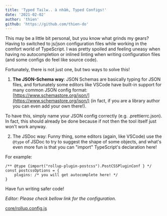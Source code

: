```yaml
---
title: 'Typed Tailw.. à nhầm, Typed Configs!'
date: '2021-02-02'
author: 'thien'
github: 'https://github.com/thien-do'
---
```


This may be a little bit personal, but you know what grinds my gears? Having to switched to js/json configuration files while working in the comfort world of TypeScript. I was pretty spoiled and feeling uneasy when having no autocompletion or inlined linting when writing configuration files (and some configs do feel like source code).

Fortunately, there is not just one, but two ways to solve this!

1. **The JSON-Schema way**: JSON Schemas are basically typing for JSON files, and fortunately some editors like VSCode have built-in support for many common JSON config format: [https://www.schemastore.org/json/](https://www.schemastore.org/json/) (in fact, if you are a library author you can even add your own there!).

To have this, simply name your JSON config correctly (e.g. .prettierrc.json). In fact, this should already be done because if not then the tool itself just won't work anyway.

2. The JSDoc way: Funny thing, some editors (again, like VSCode) use the `@type` of JSDoc to try to suggest the shape of some objects, and what's even more fun is that you can "import" TypeScript's declaration here!

For example:
```
/** @type {import("rollup-plugin-postcss").PostCSSPluginConf } */
const postcssOptions = {
	plugins: /* you will get autocomplete here! */
}
```
Have fun writing safer code!

*Editor: Please check bellow link for the configuration.*

[core/rollup.config.js](https://github.com/thien-do/moai/blob/master/core/rollup.config.js)
